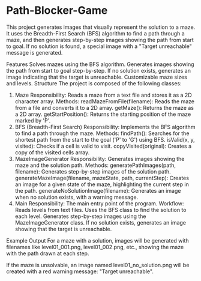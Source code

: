 # Path-Blocker-Game
This project generates images that visually represent the solution to a maze. It uses the Breadth-First Search (BFS) algorithm to find a path through a maze, and then generates step-by-step images showing the path from start to goal. If no solution is found, a special image with a "Target unreachable" message is generated.

Features
Solves mazes using the BFS algorithm.
Generates images showing the path from start to goal step-by-step.
If no solution exists, generates an image indicating that the target is unreachable.
Customizable maze sizes and levels.
Structure
The project is composed of the following classes:

1. Maze
Responsibility: Reads a maze from a text file and stores it as a 2D character array.
Methods:
readMazeFromFile(filename): Reads the maze from a file and converts it to a 2D array.
getMaze(): Returns the maze as a 2D array.
getStartPosition(): Returns the starting position of the maze marked by 'P'.
2. BFS (Breadth-First Search)
Responsibility: Implements the BFS algorithm to find a path through the maze.
Methods:
findPath(): Searches for the shortest path from the start to the goal ('P' to 'G') using BFS.
isValid(x, y, visited): Checks if a cell is valid to visit.
copyVisited(original): Creates a copy of the visited cells array.
3. MazeImageGenerator
Responsibility: Generates images showing the maze and the solution path.
Methods:
generatePathImages(path, filename): Generates step-by-step images of the solution path.
generateMazeImage(filename, mazeState, path, currentStep): Creates an image for a given state of the maze, highlighting the current step in the path.
generateNoSolutionImage(filename): Generates an image when no solution exists, with a warning message.
4. Main
Responsibility: The main entry point of the program.
Workflow:
Reads levels from text files.
Uses the BFS class to find the solution to each level.
Generates step-by-step images using the MazeImageGenerator class.
If no solution exists, generates an image showing that the target is unreachable.


Example Output
For a maze with a solution, images will be generated with filenames like level01_001.png, level01_002.png, etc., showing the maze with the path drawn at each step.

If the maze is unsolvable, an image named level01_no_solution.png will be created with a red warning message: "Target unreachable".
